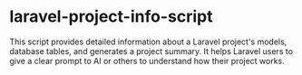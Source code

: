 # laravel-project-info-script
This script provides detailed information about a Laravel project's models, database tables, and generates a project summary. It helps Laravel users to give a clear prompt to AI or others to understand how their project works.
